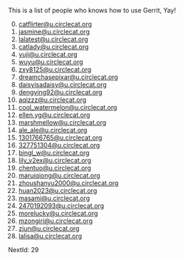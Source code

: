 This is a list of people who knows how to use Gerrit, Yay!

0. catflirter@u.circlecat.org
1. jasmine@u.circlecat.org
2. lalatest@u.circlecat.org
3. catlady@u.circlecat.org
4. yuji@u.circlecat.org
5. wuyu@u.circlecat.org
6. zxy8125@u.circlecat.org
7. dreamchasepixar@u.circlecat.org
8. daisyisadaisy@u.circlecat.org
9. dengying92@u.circlecat.org
10. aqizzz@u.circlecat.org
11. cool_watermelon@u.circlecat.org
12. ellen.yg@u.circlecat.org
13. marshmellow@u.circlecat.org
14. ale_ale@u.circlecat.org
15. 1301766765@u.circlecat.org
16. 327751304@u.circlecat.org
17. bingl_w@u.circlecat.org
18. lily_v2ex@u.circlecat.org
19. chentuo@u.circlecat.org
20. maruiqiong@u.circlecat.org
21. zhoushanyu2000@u.circlecat.org
22. huan2023@u.circlecat.org
23. masami@u.circlecat.org
24. 2470192093@u.circlecat.org
25. morelucky@u.circlecat.org
26. mzongiri@u.circlecat.org
27. zjun@u.circlecat.org
28. lalisa@u.circlecat.org

NextId: 29